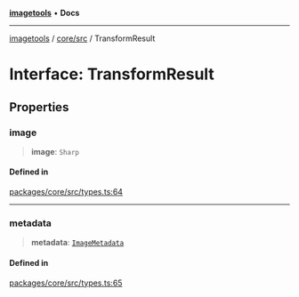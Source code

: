 [**imagetools**](../../../README.md) • **Docs**

***

[imagetools](../../../modules.md) / [core/src](../README.md) / TransformResult

# Interface: TransformResult

## Properties

### image

> **image**: `Sharp`

#### Defined in

[packages/core/src/types.ts:64](https://github.com/JonasKruckenberg/imagetools/blob/b6421598cd4879d5c28755c1d558f8b5955cc5a1/packages/core/src/types.ts#L64)

***

### metadata

> **metadata**: [`ImageMetadata`](ImageMetadata.md)

#### Defined in

[packages/core/src/types.ts:65](https://github.com/JonasKruckenberg/imagetools/blob/b6421598cd4879d5c28755c1d558f8b5955cc5a1/packages/core/src/types.ts#L65)
